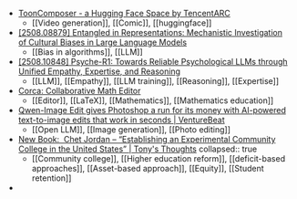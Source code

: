 - [ToonComposer - a Hugging Face Space by TencentARC](https://huggingface.co/spaces/TencentARC/ToonComposer)
	- [[Video generation]], [[Comic]], [[huggingface]]
- [[2508.08879] Entangled in Representations: Mechanistic Investigation of Cultural Biases in Large Language Models](https://arxiv.org/abs/2508.08879)
	- [[Bias in algorithms]], [[LLM]]
- [[2508.10848] Psyche-R1: Towards Reliable Psychological LLMs through Unified Empathy, Expertise, and Reasoning](https://arxiv.org/abs/2508.10848)
	- [[LLM]], [[Empathy]], [[LLM training]], [[Reasoning]], [[Expertise]]
- [Corca: Collaborative Math Editor](https://corca.app/)
	- [[Editor]], [[LaTeX]], [[Mathematics]], [[Mathematics education]]
- [Qwen-Image Edit gives Photoshop a run for its money with AI-powered text-to-image edits that work in seconds | VentureBeat](https://venturebeat.com/ai/qwen-image-edit-gives-photoshop-a-run-for-its-money-with-ai-powered-text-to-image-edits-that-work-in-seconds/)
	- [[Open LLM]], [[Image generation]], [[Photo editing]]
- [New Book:  Chet Jordan – “Establishing an Experimental Community College in the United States” | Tony's Thoughts](https://apicciano.commons.gc.cuny.edu/2021/09/08/new-book-chet-jordan-establishing-an-experimental-community-college-in-the-united-states/)
  collapsed:: true
	- [[Community college]], [[Higher education reform]], [[deficit-based approaches]], [[Asset-based approach]], [[Equity]], [[Student retention]]
-